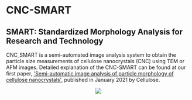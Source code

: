 # CNC-SMART
## SMART: Standardized Morphology Analysis for Research and Technology <br/>
CNC_SMART is a semi-automated image analysis system to obtain the particle size measurements of cellulose nanocrystals (CNC) using TEM or AFM images.
Detailed explanation of the CNC-SMART can be found at our first paper, ['Semi-automatic image analysis of particle morphology of cellulose nanocrystals'](https:10.1007/s10570-020-03668-8), published in January 2021 by Cellulose.
<p align="center">
  <img src="https://user-images.githubusercontent.com/31349707/178331038-69e93885-6fc1-407d-ac7d-d355f06feccd.png">
</p>
